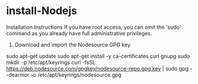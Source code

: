 # install-Nodejs
Installation Instructions
If you have root access, you can omit the 'sudo' command as you already have full administrative privileges.

1. Download and import the Nodesource GPG key

sudo apt-get update
sudo apt-get install -y ca-certificates curl gnupg
sudo mkdir -p /etc/apt/keyrings
curl -fsSL https://deb.nodesource.com/gpgkey/nodesource-repo.gpg.key | sudo gpg --dearmor -o /etc/apt/keyrings/nodesource.gpg
